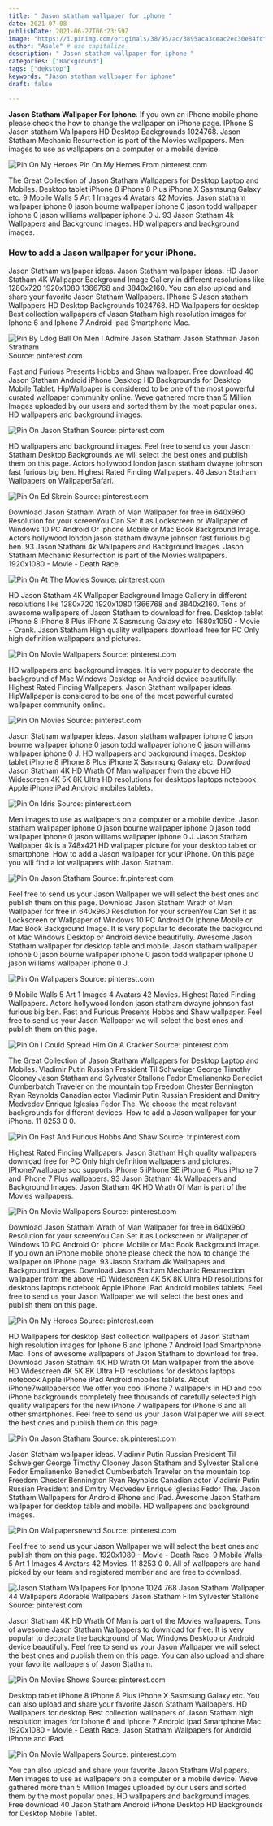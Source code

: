 ```yaml
---
title: " Jason statham wallpaper for iphone "
date: 2021-07-08
publishDate: 2021-06-27T06:23:59Z
image: "https://i.pinimg.com/originals/38/95/ac/3895aca3ceac2ec30e84fcfc85a9baf0.jpg"
author: "Asole" # use capitalize
description: " Jason statham wallpaper for iphone "
categories: ["Background"]
tags: ["dekstop"]
keywords: "Jason statham wallpaper for iphone"
draft: false

---
```



**Jason Statham Wallpaper For Iphone**. If you own an iPhone mobile phone please check the how to change the wallpaper on iPhone page. IPhone S Jason statham Wallpapers HD Desktop Backgrounds 1024768. Jason Statham Mechanic Resurrection is part of the Movies wallpapers. Men images to use as wallpapers on a computer or a mobile device.

![Pin On My Heroes](https://i.pinimg.com/originals/b0/e7/06/b0e706aff275c4c13f3b23a72e0b4f5c.jpg "Pin On My Heroes")
Pin On My Heroes From pinterest.com


The Great Collection of Jason Statham Wallpapers for Desktop Laptop and Mobiles. Desktop tablet iPhone 8 iPhone 8 Plus iPhone X Sasmsung Galaxy etc. 9 Mobile Walls 5 Art 1 Images 4 Avatars 42 Movies. Jason statham wallpaper iphone 0 jason bourne wallpaper iphone 0 jason todd wallpaper iphone 0 jason williams wallpaper iphone 0 J. 93 Jason Statham 4k Wallpapers and Background Images. HD wallpapers and background images.

### How to add a Jason wallpaper for your iPhone.

Jason Statham wallpaper ideas. Jason Statham wallpaper ideas. HD Jason Statham 4K Wallpaper Background Image Gallery in different resolutions like 1280x720 1920x1080 1366768 and 3840x2160. You can also upload and share your favorite Jason Statham Wallpapers. IPhone S Jason statham Wallpapers HD Desktop Backgrounds 1024768. HD Wallpapers for desktop Best collection wallpapers of Jason Statham high resolution images for Iphone 6 and Iphone 7 Android Ipad Smartphone Mac.


![Pin By Ldog Ball On Men I Admire Jason Statham Jason Stathman Jason Stratham](https://i.pinimg.com/564x/43/6f/a8/436fa8f080d1c2e997d2d872855088b9.jpg "Pin By Ldog Ball On Men I Admire Jason Statham Jason Stathman Jason Stratham")
Source: pinterest.com

Fast and Furious Presents Hobbs and Shaw wallpaper. Free download 40 Jason Statham Android iPhone Desktop HD Backgrounds for Desktop Mobile Tablet. HipWallpaper is considered to be one of the most powerful curated wallpaper community online. Weve gathered more than 5 Million Images uploaded by our users and sorted them by the most popular ones. HD wallpapers and background images.

![Pin On Jason Stathan](https://i.pinimg.com/originals/cc/ab/48/ccab48bd2a70b2687dd173a62cf3d07a.jpg "Pin On Jason Stathan")
Source: pinterest.com

HD wallpapers and background images. Feel free to send us your Jason Statham Desktop Backgrounds we will select the best ones and publish them on this page. Actors hollywood london jason statham dwayne johnson fast furious big ben. Highest Rated Finding Wallpapers. 46 Jason Statham Wallpapers on WallpaperSafari.

![Pin On Ed Skrein](https://i.pinimg.com/originals/6a/f3/4e/6af34e50f57b3d671cc1cf7ad8e01e57.jpg "Pin On Ed Skrein")
Source: pinterest.com

Download Jason Statham Wrath of Man Wallpaper for free in 640x960 Resolution for your screenYou Can Set it as Lockscreen or Wallpaper of Windows 10 PC Android Or Iphone Mobile or Mac Book Background Image. Actors hollywood london jason statham dwayne johnson fast furious big ben. 93 Jason Statham 4k Wallpapers and Background Images. Jason Statham Mechanic Resurrection is part of the Movies wallpapers. 1920x1080 - Movie - Death Race.

![Pin On At The Movies](https://i.pinimg.com/474x/00/85/cb/0085cb6b13326004ea3e1b981c355cee.jpg "Pin On At The Movies")
Source: pinterest.com

HD Jason Statham 4K Wallpaper Background Image Gallery in different resolutions like 1280x720 1920x1080 1366768 and 3840x2160. Tons of awesome wallpapers of Jason Statham to download for free. Desktop tablet iPhone 8 iPhone 8 Plus iPhone X Sasmsung Galaxy etc. 1680x1050 - Movie - Crank. Jason Statham High quality wallpapers download free for PC Only high definition wallpapers and pictures.

![Pin On Movie Wallpapers](https://i.pinimg.com/originals/17/fd/6a/17fd6a3bd842dacd9dc77defbcef3175.jpg "Pin On Movie Wallpapers")
Source: pinterest.com

HD wallpapers and background images. It is very popular to decorate the background of Mac Windows Desktop or Android device beautifully. Highest Rated Finding Wallpapers. Jason Statham wallpaper ideas. HipWallpaper is considered to be one of the most powerful curated wallpaper community online.

![Pin On Movies](https://i.pinimg.com/originals/2d/4d/cf/2d4dcf74badd8c15c1d3a02eeaac3e31.png "Pin On Movies")
Source: pinterest.com

Jason Statham wallpaper ideas. Jason statham wallpaper iphone 0 jason bourne wallpaper iphone 0 jason todd wallpaper iphone 0 jason williams wallpaper iphone 0 J. HD wallpapers and background images. Desktop tablet iPhone 8 iPhone 8 Plus iPhone X Sasmsung Galaxy etc. Download Jason Statham 4K HD Wrath Of Man wallpaper from the above HD Widescreen 4K 5K 8K Ultra HD resolutions for desktops laptops notebook Apple iPhone iPad Android mobiles tablets.

![Pin On Idris](https://i.pinimg.com/474x/0c/f2/ed/0cf2ed7c257a5b0716a6f302b67ee115.jpg "Pin On Idris")
Source: pinterest.com

Men images to use as wallpapers on a computer or a mobile device. Jason statham wallpaper iphone 0 jason bourne wallpaper iphone 0 jason todd wallpaper iphone 0 jason williams wallpaper iphone 0 J. Jason Statham Wallpaper 4k is a 748x421 HD wallpaper picture for your desktop tablet or smartphone. How to add a Jason wallpaper for your iPhone. On this page you will find a lot wallpapers with Jason Statham.

![Pin On Jason Statham](https://i.pinimg.com/originals/2e/0b/9c/2e0b9c218008bc3a64fb8f19efdf121b.jpg "Pin On Jason Statham")
Source: fr.pinterest.com

Feel free to send us your Jason Wallpaper we will select the best ones and publish them on this page. Download Jason Statham Wrath of Man Wallpaper for free in 640x960 Resolution for your screenYou Can Set it as Lockscreen or Wallpaper of Windows 10 PC Android Or Iphone Mobile or Mac Book Background Image. It is very popular to decorate the background of Mac Windows Desktop or Android device beautifully. Awesome Jason Statham wallpaper for desktop table and mobile. Jason statham wallpaper iphone 0 jason bourne wallpaper iphone 0 jason todd wallpaper iphone 0 jason williams wallpaper iphone 0 J.

![Pin On Wallpapers](https://i.pinimg.com/474x/2d/04/6a/2d046aad79e9abbbf54b5d496a7ff5bb.jpg "Pin On Wallpapers")
Source: pinterest.com

9 Mobile Walls 5 Art 1 Images 4 Avatars 42 Movies. Highest Rated Finding Wallpapers. Actors hollywood london jason statham dwayne johnson fast furious big ben. Fast and Furious Presents Hobbs and Shaw wallpaper. Feel free to send us your Jason Wallpaper we will select the best ones and publish them on this page.

![Pin On I Could Spread Him On A Cracker](https://i.pinimg.com/originals/86/ed/14/86ed14ce3345a95b8a59560c0d5ce93c.jpg "Pin On I Could Spread Him On A Cracker")
Source: pinterest.com

The Great Collection of Jason Statham Wallpapers for Desktop Laptop and Mobiles. Vladimir Putin Russian President Til Schweiger George Timothy Clooney Jason Statham and Sylvester Stallone Fedor Emelianenko Benedict Cumberbatch Traveler on the mountain top Freedom Chester Bennington Ryan Reynolds Canadian actor Vladimir Putin Russian President and Dmitry Medvedev Enrique Iglesias Fedor The. We choose the most relevant backgrounds for different devices. How to add a Jason wallpaper for your iPhone. 11 8253 0 0.

![Pin On Fast And Furious Hobbs And Shaw](https://i.pinimg.com/564x/f8/cb/4d/f8cb4d5e323cb9f7bcc6bd33eafe9e06.jpg "Pin On Fast And Furious Hobbs And Shaw")
Source: tr.pinterest.com

Highest Rated Finding Wallpapers. Jason Statham High quality wallpapers download free for PC Only high definition wallpapers and pictures. IPhone7wallpapersco supports iPhone 5 iPhone SE iPhone 6 Plus iPhone 7 and iPhone 7 Plus wallpapers. 93 Jason Statham 4k Wallpapers and Background Images. Jason Statham 4K HD Wrath Of Man is part of the Movies wallpapers.

![Pin On Movie Wallpapers](https://i.pinimg.com/736x/1f/29/cd/1f29cd92623b4e2c82b47d93c2bb884f.jpg "Pin On Movie Wallpapers")
Source: pinterest.com

Download Jason Statham Wrath of Man Wallpaper for free in 640x960 Resolution for your screenYou Can Set it as Lockscreen or Wallpaper of Windows 10 PC Android Or Iphone Mobile or Mac Book Background Image. If you own an iPhone mobile phone please check the how to change the wallpaper on iPhone page. 93 Jason Statham 4k Wallpapers and Background Images. Download Jason Statham Mechanic Resurrection wallpaper from the above HD Widescreen 4K 5K 8K Ultra HD resolutions for desktops laptops notebook Apple iPhone iPad Android mobiles tablets. Feel free to send us your Jason Wallpaper we will select the best ones and publish them on this page.

![Pin On My Heroes](https://i.pinimg.com/originals/b0/e7/06/b0e706aff275c4c13f3b23a72e0b4f5c.jpg "Pin On My Heroes")
Source: pinterest.com

HD Wallpapers for desktop Best collection wallpapers of Jason Statham high resolution images for Iphone 6 and Iphone 7 Android Ipad Smartphone Mac. Tons of awesome wallpapers of Jason Statham to download for free. Download Jason Statham 4K HD Wrath Of Man wallpaper from the above HD Widescreen 4K 5K 8K Ultra HD resolutions for desktops laptops notebook Apple iPhone iPad Android mobiles tablets. About iPhone7wallpapersco We offer you cool iPhone 7 wallpapers in HD and cool iPhone backgrounds completely free thousands of carefully selected high quality wallpapers for the new iPhone 7 wallpapers for iPhone 6 and all other smartphones. Feel free to send us your Jason Wallpaper we will select the best ones and publish them on this page.

![Pin On Jason Statham](https://i.pinimg.com/736x/25/95/ad/2595ad9663a7b381f5050b63ff677fb8.jpg "Pin On Jason Statham")
Source: sk.pinterest.com

Jason Statham wallpaper ideas. Vladimir Putin Russian President Til Schweiger George Timothy Clooney Jason Statham and Sylvester Stallone Fedor Emelianenko Benedict Cumberbatch Traveler on the mountain top Freedom Chester Bennington Ryan Reynolds Canadian actor Vladimir Putin Russian President and Dmitry Medvedev Enrique Iglesias Fedor The. Jason Statham Wallpapers for Android iPhone and iPad. Awesome Jason Statham wallpaper for desktop table and mobile. HD wallpapers and background images.

![Pin On Wallpapersnewhd](https://i.pinimg.com/originals/5e/13/b3/5e13b316f3437e78886c831cd3964cf5.jpg "Pin On Wallpapersnewhd")
Source: pinterest.com

Feel free to send us your Jason Wallpaper we will select the best ones and publish them on this page. 1920x1080 - Movie - Death Race. 9 Mobile Walls 5 Art 1 Images 4 Avatars 42 Movies. 11 8253 0 0. All of wallpapers are hand-picked by our team and registered member and are free to download.

![Jason Statham Wallpapers For Iphone 1024 768 Jason Statham Wallpaper 44 Wallpapers Adorable Wallpapers Jason Statham Film Sylvester Stallone](https://i.pinimg.com/originals/78/94/01/7894016c7ff61e4a178ffe64dfd264f7.jpg "Jason Statham Wallpapers For Iphone 1024 768 Jason Statham Wallpaper 44 Wallpapers Adorable Wallpapers Jason Statham Film Sylvester Stallone")
Source: pinterest.com

Jason Statham 4K HD Wrath Of Man is part of the Movies wallpapers. Tons of awesome Jason Statham Wallpapers to download for free. It is very popular to decorate the background of Mac Windows Desktop or Android device beautifully. Feel free to send us your Jason Wallpaper we will select the best ones and publish them on this page. You can also upload and share your favorite wallpapers of Jason Statham.

![Pin On Movies Shows](https://i.pinimg.com/originals/d5/d6/48/d5d64838822c81f9a4c9369cff2dd841.jpg "Pin On Movies Shows")
Source: pinterest.com

Desktop tablet iPhone 8 iPhone 8 Plus iPhone X Sasmsung Galaxy etc. You can also upload and share your favorite Jason Statham Wallpapers. HD Wallpapers for desktop Best collection wallpapers of Jason Statham high resolution images for Iphone 6 and Iphone 7 Android Ipad Smartphone Mac. 1920x1080 - Movie - Death Race. Jason Statham Wallpapers for Android iPhone and iPad.

![Pin On Movie Wallpapers](https://i.pinimg.com/originals/38/95/ac/3895aca3ceac2ec30e84fcfc85a9baf0.jpg "Pin On Movie Wallpapers")
Source: pinterest.com

You can also upload and share your favorite Jason Statham Wallpapers. Men images to use as wallpapers on a computer or a mobile device. Weve gathered more than 5 Million Images uploaded by our users and sorted them by the most popular ones. HD wallpapers and background images. Free download 40 Jason Statham Android iPhone Desktop HD Backgrounds for Desktop Mobile Tablet.

